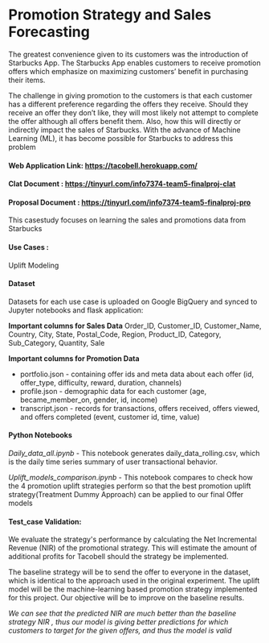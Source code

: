 # Promotion Strategy and Sales Forecasting

The greatest convenience given to its customers was the introduction of Starbucks App. The Starbucks App enables customers to receive promotion offers which emphasize on maximizing customers’ benefit in purchasing their items.

The challenge in giving promotion to the customers is that each customer has a different preference regarding the offers they receive. Should they receive an offer they don’t like, they will most likely not attempt to complete the offer although all offers benefit them. Also, how this will directly or indirectly impact the sales of Starbucks. With the advance of Machine Learning (ML), it has become possible for Starbucks to address this problem


#### Web Application Link: https://tacobell.herokuapp.com/

#### Clat Document : https://tinyurl.com/info7374-team5-finalproj-clat

#### Proposal Document : https://tinyurl.com/info7374-team5-finalproj-pro

This casestudy focuses on learning the sales and promotions data from Starbucks  

#### Use Cases :
 Uplift Modeling


#### Dataset 

Datasets for each use case is uploaded on Google BigQuery and synced to Jupyter notebooks and flask application:

**Important columns for Sales Data**
Order_ID, Customer_ID, Customer_Name, Country, City, State, Postal_Code, Region, Product_ID, Category, Sub_Category, Quantity, Sale

**Important columns for Promotion Data**
- portfolio.json - containing offer ids and meta data about each offer (id, offer_type, difficulty, reward, duration, channels)
- profile.json - demographic data for each customer (age, became_member_on, gender, id, income)
- transcript.json - records for transactions, offers received, offers viewed, and offers completed (event, customer id, time, value)


#### Python Notebooks


*Daily_data_all.ipynb* - This notebook generates daily_data_rolling.csv, which is the daily time series summary of user transactional behavior.

 *Uplift_models_comparison.ipynb* - This notebook compares to check how the 4 promotion uplift strategies perform so that the best promotion uplift strategy(Treatment Dummy Approach) can be applied to our final Offer models

 
#### Test_case Validation:

We evaluate the strategy's performance by calculating the Net Incremental Revenue (NIR) of the promotional strategy. This will estimate the amount of additional profits for Tacobell should the strategy be implemented.

The baseline strategy will be to send the offer to everyone in the dataset, which is identical to the approach used in the original experiment. The uplift model will be the machine-learning based promotion strategy implemented for this project. Our objective will be to improve on the baseline results.


*We can see that the predicted NIR are much better than the baseline strategy NIR , thus our model is giving better predictions for which customers to target for the given offers, and thus the model is valid* 

